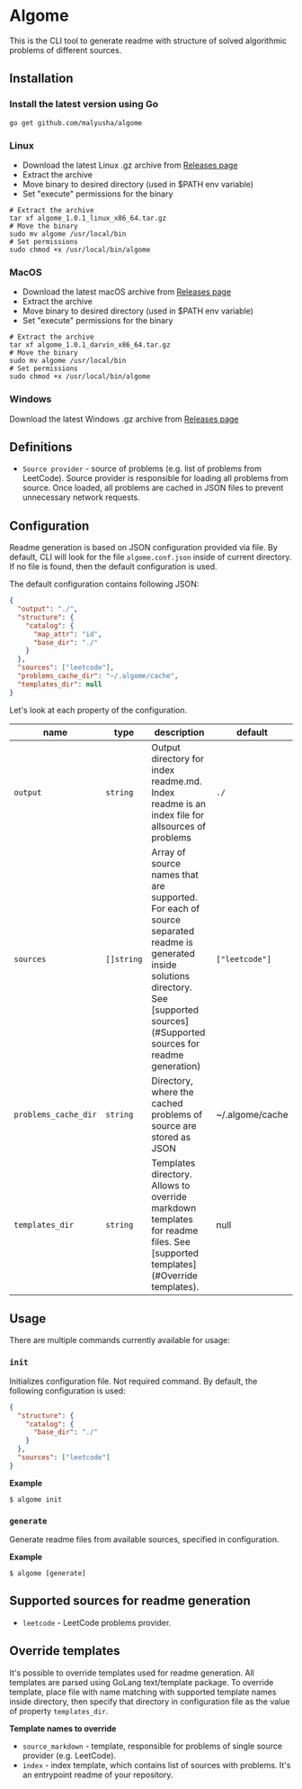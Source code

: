 # Algome

This is the CLI tool to generate readme with structure of solved algorithmic problems of different
sources.

## Installation

### Install the latest version using Go

`go get github.com/malyusha/algome`

### Linux

* Download the latest Linux .gz archive
  from [Releases page](https://github.com/malyusha/algome/releases)
* Extract the archive
* Move binary to desired directory (used in $PATH env variable)
* Set "execute" permissions for the binary

```shell
# Extract the archive
tar xf algome_1.0.1_linux_x86_64.tar.gz
# Move the binary
sudo mv algome /usr/local/bin
# Set permissions
sudo chmod +x /usr/local/bin/algome
```

### MacOS

* Download the latest macOS archive from [Releases page](https://github.com/malyusha/algome/releases)
* Extract the archive
* Move binary to desired directory (used in $PATH env variable)
* Set "execute" permissions for the binary

```shell
# Extract the archive
tar xf algome_1.0.1_darvin_x86_64.tar.gz
# Move the binary
sudo mv algome /usr/local/bin
# Set permissions
sudo chmod +x /usr/local/bin/algome
```

### Windows

Download the latest Windows .gz archive from [Releases page](https://github.com/malyusha/algome/releases)

## Definitions

* `Source provider` - source of problems (e.g. list of problems from LeetCode). Source provider is
  responsible for loading all problems from source. Once loaded, all problems are cached in JSON
  files to prevent unnecessary network requests.

## Configuration

Readme generation is based on JSON configuration provided via file. By default, CLI will look for
the file `algome.conf.json` inside of current directory. If no file is found, then the default
configuration is used.

The default configuration contains following JSON:

```json
{
  "output": "./",
  "structure": {
    "catalog": {
      "map_attr": "id",
      "base_dir": "./"
    }
  },
  "sources": ["leetcode"],
  "problems_cache_dir": "~/.algome/cache",
  "templates_dir": null
}
```

Let's look at each property of the configuration.

| name                 | type       | description                                                                                                                                                                              | default         |
|----------------------|------------|------------------------------------------------------------------------------------------------------------------------------------------------------------------------------------------|-----------------|
| `output`             | `string`   | Output directory for index readme.md. Index readme is an index file for allsources of problems                                                                                           | `./`            |
| `sources`            | `[]string` | Array of source names that are supported. For each of source separated readme is generated inside solutions directory. See [supported sources](#Supported sources for readme generation) | `["leetcode"]`  |
| `problems_cache_dir` | `string`   | Directory, where the cached problems of source are stored as JSON                                                                                                                        | ~/.algome/cache |
| `templates_dir`      | `string`   | Templates directory. Allows to override markdown templates for readme files. See [supported templates](#Override templates).                                                             | null            |

## Usage

There are multiple commands currently available for usage:

### `init`

Initializes configuration file. Not required command. By default, the following configuration is
used:

```json
{
  "structure": {
    "catalog": {
      "base_dir": "./"
    }
  },
  "sources": ["leetcode"]
}
```

**Example**

```
$ algome init
```

### `generate`

Generate readme files from available sources, specified in configuration.

**Example**

```
$ algome [generate]
```

## Supported sources for readme generation

* `leetcode` - LeetCode problems provider.

## Override templates

It's possible to override templates used for readme generation. All templates are parsed using
GoLang text/template package.
To override template, place file with name matching with supported template names inside directory,
then specify that directory in configuration file as the value of property `templates_dir`.

**Template names to override**

* `source_markdown` - template, responsible for problems of single source provider (e.g. LeetCode).
* `index` - index template, which contains list of sources with problems. It's an entrypoint readme
  of your repository.